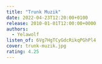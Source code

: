 ```yaml
---
title: "Trunk Muzik"
date: 2022-04-23T12:20:00+0100
release: 2010-01-01T12:00:00+0000
authors:
  - Yelawolf
listen_of: 6Vg7HgTCyGdcRikqPGhPl4
cover: trunk-muzik.jpg
rating: 4.25
---
```

